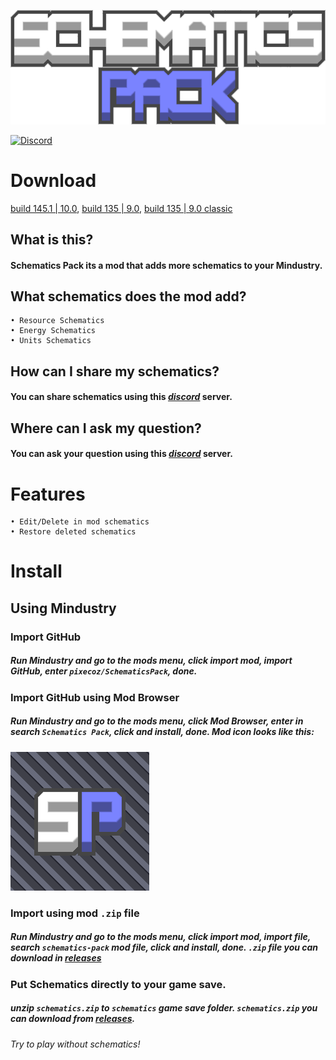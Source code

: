 ![logo](sprites/schematics-pack.png) 
  
 [![Discord](https://img.shields.io/discord/861700215227678730.svg?logo=discord&logoColor=white&logoWidth=20&labelColor=7289DA&label=Discord&color=17cf48)](https://discord.gg/P8zbP8xN8D) 
 # Download 
 [build 145.1 | 10.0](https://github.com/pixecoz/SchematicsPack/releases/download/10.0/schematics-pack.zip), [build 135 | 9.0](https://github.com/pixecoz/SchematicsPack/releases/download/9.0/schematics-pack.zip), [build 135 | 9.0 classic](https://github.com/pixecoz/SchematicsPack/releases/download/9.0/schematics-pack-classic.zip) 
 ## What is this? 
 #### Schematics Pack its a mod that adds more schematics to your Mindustry. 
 ## What schematics does the mod add? 
 ``` 
 • Resource Schematics 
 • Energy Schematics 
 • Units Schematics 
 ``` 
 ## How can I share my schematics? 
 #### You can share schematics using this [_discord_](https://discord.gg/P8zbP8xN8D) server. 
 ## Where can I ask my question? 
 #### You can ask your question using this [_discord_](https://discord.gg/P8zbP8xN8D) server. 
 # Features 
 ``` 
 • Edit/Delete in mod schematics 
 • Restore deleted schematics 
 ``` 
 # Install 
 ## Using Mindustry 
 ### Import GitHub
 ##### Run Mindustry and go to the mods menu, click import mod, import GitHub, enter `pixecoz/SchematicsPack`, done. 
 ### Import GitHub using Mod Browser 
 ##### Run Mindustry and go to the mods menu, click Mod Browser, enter in search `Schematics Pack`, click and install, done. _Mod icon looks like this:_ 
 ![icon](icon.png) 
 ### Import using mod `.zip` file 
 ##### Run Mindustry and go to the mods menu, click import mod, import file, search `schematics-pack` mod file, click and install, done. `.zip` file you can download in [_releases_](https://github.com/pixecoz/SchematicsPack/releases) 
 ### Put Schematics directly to your game save. 
 ##### unzip `schematics.zip` to `schematics` game save folder. `schematics.zip` you can download from [_releases_](https://github.com/pixecoz/SchematicsPack/releases).

 _Try to play without schematics!_